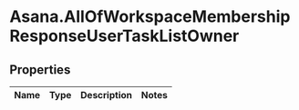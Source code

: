 # Asana.AllOfWorkspaceMembershipResponseUserTaskListOwner

## Properties
Name | Type | Description | Notes
------------ | ------------- | ------------- | -------------
